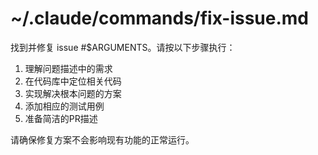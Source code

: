 # ~/.claude/commands/fix-issue.md
找到并修复 issue #$ARGUMENTS。请按以下步骤执行：

1. 理解问题描述中的需求
2. 在代码库中定位相关代码
3. 实现解决根本问题的方案
4. 添加相应的测试用例
5. 准备简洁的PR描述

请确保修复方案不会影响现有功能的正常运行。